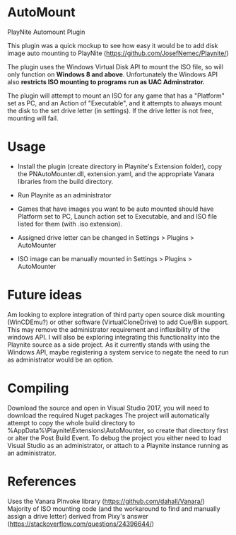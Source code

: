 # AutoMount
PlayNite Automount Plugin

This plugin was a quick mockup to see how easy it would be to add disk image auto mounting to PlayNite (https://github.com/JosefNemec/Playnite/)

The plugin uses the Windows Virtual Disk API to mount the ISO file, so will only function on **Windows 8 and above**. Unfortunately the Windows API also **restricts ISO mounting to programs run as UAC Adminstrator.**

The plugin will attempt to mount an ISO for any game that has a "Platform" set as PC, and an Action of "Executable", and it attempts to always mount the disk to the set drive letter (in settings). If the drive letter is not free, mounting will fail.

# Usage
* Install the plugin (create directory in Playnite's Extension folder), copy the PNAutoMounter.dll, extension.yaml, and the appropriate Vanara libraries from the build directory.
* Run Playnite as an administrator
* Games that have images you want to be auto mounted should have Platform set to PC, Launch action set to Executable, and and ISO file listed for them (with .iso extension).

* Assigned drive letter can be changed in Settings > Plugins > AutoMounter
* ISO image can be manually mounted in Settings > Plugins > AutoMounter

# Future ideas
Am looking to explore integration of third party open source disk mounting (WinCDEmu?) or other software (VirtualCloneDrive) to add Cue/Bin support. This may remove the administrator requirement and inflexibility of the windows API. I will also be exploring integrating this functionality into the Playnite source as a side project. As it currently stands with using the Windows API, maybe registering a system service to negate the need to run as administrator would be an option.

# Compiling
Download the source and open in Visual Studio 2017, you will need to download the required Nuget packages
The project will automatically attempt to copy the whole build directory to %AppData%\Playnite\Extensions\AutoMounter, so create that directory first or alter the Post Build Event. To debug the project you either need to load Visual Studio as an administrator, or attach to a Playnite instance running as an administrator.


# References
Uses the Vanara PInvoke library (https://github.com/dahall/Vanara/)
Majority of ISO mounting code (and the workaround to find and manually assign a drive letter) derived from Pixy's answer (https://stackoverflow.com/questions/24396644/)

